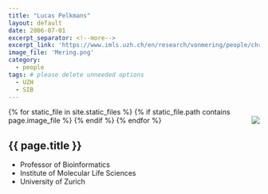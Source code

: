 ```yaml
---
title: "Lucas Pelkmans"
layout: default
date: 2006-07-01
excerpt_separator: <!--more-->
excerpt_link: 'https://www.imls.uzh.ch/en/research/vonmering/people/christian-von-mering.html'
image_file: 'Mering.png'
category:
  - people
tags: # please delete unneeded options
  - UZH
  - SIB
---
```


{% for static_file in site.static_files %}
  {% if static_file.path contains page.image_file %}
<img style="float: right; max-width: 60px;" src="{{ static_file.path | relative_url}}" />
  {% endif %}
{% endfor %}

## {{ page.title }}

* Professor of Bioinformatics
* Institute of Molecular Life Sciences 
* University of Zurich

<!--more-->





